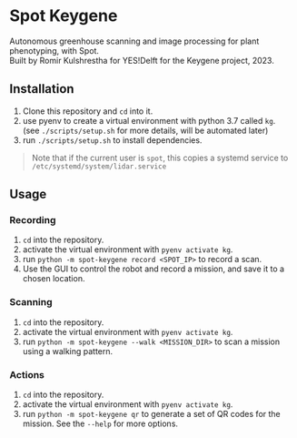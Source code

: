 Spot Keygene
============

Autonomous greenhouse scanning and image processing for plant phenotyping, with
Spot.  
Built by Romir Kulshrestha for YES!Delft for the Keygene project, 2023.

## Installation

1. Clone this repository and `cd` into it.
2. use pyenv to create a virtual environment with python 3.7 called `kg`.  
   (see `./scripts/setup.sh` for more details, will be automated later)
3. run `./scripts/setup.sh` to install dependencies.

> Note that if the current user is `spot`, this copies a systemd service to
> `/etc/systemd/system/lidar.service`

## Usage

### Recording

1. `cd` into the repository.
2. activate the virtual environment with `pyenv activate kg`.
3. run `python -m spot-keygene record <SPOT_IP>` to record a scan.
4. Use the GUI to control the robot and record a mission, and save it to a
   chosen location.

### Scanning

1. `cd` into the repository.
2. activate the virtual environment with `pyenv activate kg`.
3. run `python -m spot-keygene --walk <MISSION_DIR>` to scan a mission using a
   walking
   pattern.

### Actions

1. `cd` into the repository.
2. activate the virtual environment with `pyenv activate kg`.
3. run `python -m spot-keygene qr` to generate a set of QR codes for the
   mission. See the
   `--help` for more options.